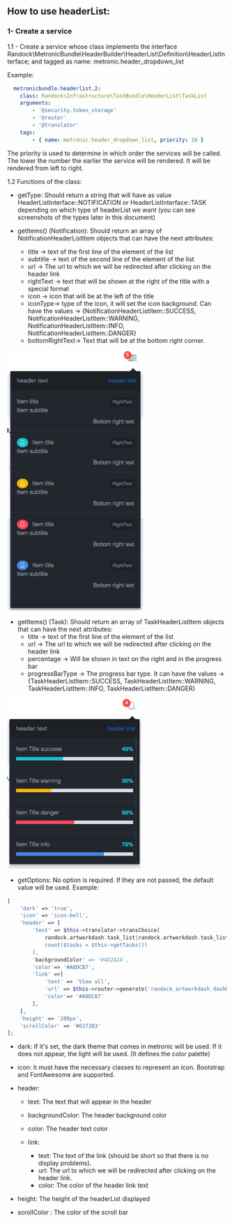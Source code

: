 ## How to use headerList:
 
### 1- Create a service 

1.1 - Create a service whose class implements the interface Randock\MetronicBundle\HeaderBuilder\HeaderList\Definition\HeaderListInterface; and tagged as name: metronic.header_dropdown_list

Example: 
```yaml
  metronicbundle.headerlist.2:
    class: Randock\Infrastructure\TaskBundle\HeaderList\TaskList
    arguments:
        - '@security.token_storage'
        - '@router'
        - '@translator'
    tags:
        - { name: metronic.header_dropdown_list, priority: 10 }
```

The priority is used to determine in which order the services will be called. The lower the number the earlier the service will be rendered. It will be rendered from left to right.


  
1.2 Functions of the class:
- getType: Should return a string that will have as value HeaderListInterface::NOTIFICATION or HeaderListInterface::TASK depending on which type of headerList we want (you can see screenshots of the types later in this document)
 
- getItems() (Notification): Should return an array of NotificationHeaderListItem objects that can have the next attributes:
  - title →  text of the first line of the element of the list
  - subtitle → text of the second line of the element of the list
  - url → The url to which we will be redirected after clicking on the header link
  - rightText → text that will be shown at the right of the title with a special format 
  - icon → icon that will be at the left of the title
  - iconType→ type of the icon, it will set the icon background. 
  Can have the values → {NotificationHeaderListItem::SUCCESS, NotificationHeaderListItem::WARNING, 
  NotificationHeaderListItem::INFO, NotificationHeaderListItem::DANGER}
  - bottomRightText→ Text that will be at the bottom right corner.

![alt text](img/NotificationHeaderList.png)

- getItems() (Task): Should return an array of TaskHeaderListItem objects that can have the next attributes:
  - title →  text of the first line of the element of the list
  - url → The url to which we will be redirected after clicking on the header link
  - percentage → Will be shown in text on the right and in the progress bar
  - progressBarType → The progress bar type. It can have the values → {TaskHeaderListItem::SUCCESS, TaskHeaderListItem::WARNING, 
                                                                         TaskHeaderListItem::INFO, TaskHeaderListItem::DANGER}

![alt text](img/TaskHeaderList.png)


  - getOptions:
No option is required. If they are not passed, the default value will be used.
Example:
```php
[
    'dark' => 'true',
    'icon' => 'icon-bell',
    'header' => [
        'text' => $this->translator->transChoice(
            randock.artworkdash.task_list|randock.artworkdash.task_list_plural',
            count($tasks = $this->getTasks())
        ),
        'backgroundColor' => '#4D2A2A',
        'color'=> '#A8DCB7',
        'link' =>[
            'text' => 'View all',
            'url' => $this->router->generate('randock_artworkdash_dashboard_home'),
            'color'=> '#A8DCB7'
        ],
    ],
    'height' => '200px',
    'scrollColor' => '#637283'
];
```
- dark: If it's set, the dark theme that comes in metronic will be used. If it does not appear, the light will be used. (It defines the color palette)
 
- icon: it must have the necessary classes to represent an icon. Bootstrap and FontAwesome are supported.
 
- header:
  - text: The text that will appear in the header
  - backgroundColor: The header background color
  - color: The header text color
	
  - link:
    - text: The text of the link (should be short so that there is no display problems).
    - url: The url to which we will be redirected after clicking on the header link.
    - color: The color of the header link text
 
- height: The height of the headerList displayed
- scrollColor : The color of the scroll bar
 
 
